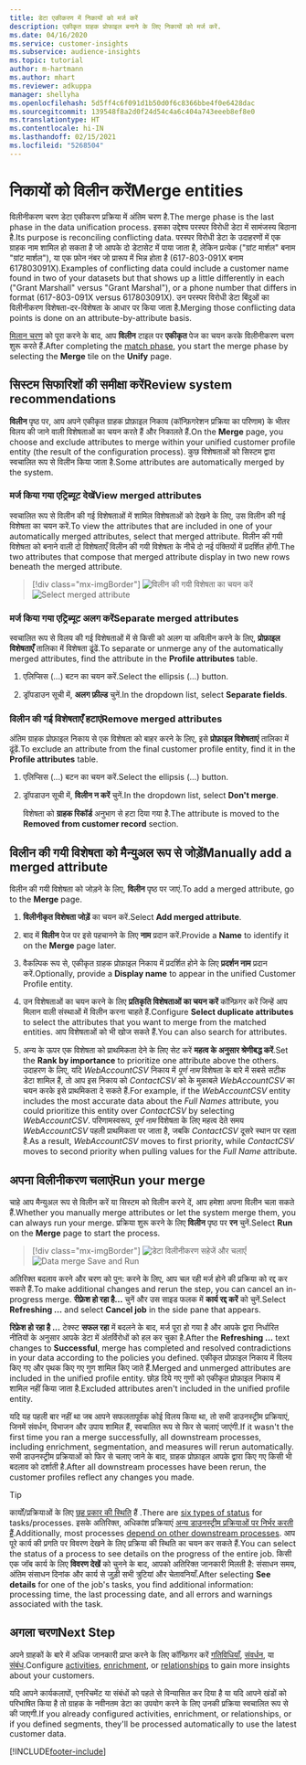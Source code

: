 ```yaml
---
title: डेटा एकीकरण में निकायों को मर्ज करें
description: एकीकृत ग्राहक प्रोफाइल बनाने के लिए निकायों को मर्ज करें.
ms.date: 04/16/2020
ms.service: customer-insights
ms.subservice: audience-insights
ms.topic: tutorial
author: m-hartmann
ms.author: mhart
ms.reviewer: adkuppa
manager: shellyha
ms.openlocfilehash: 5d5ff4c6f091d1b50d0f6c8366bbe4f0e6428dac
ms.sourcegitcommit: 139548f8a2d0f24d54c4a6c404a743eeeb8ef8e0
ms.translationtype: HT
ms.contentlocale: hi-IN
ms.lasthandoff: 02/15/2021
ms.locfileid: "5268504"
---
```

# <a name="merge-entities"></a><span data-ttu-id="9ce77-103">निकायों को विलीन करें</span><span class="sxs-lookup"><span data-stu-id="9ce77-103">Merge entities</span></span>

<span data-ttu-id="9ce77-104">विलीनीकरण चरण डेटा एकीकरण प्रक्रिया में अंतिम चरण है.</span><span class="sxs-lookup"><span data-stu-id="9ce77-104">The merge phase is the last phase in the data unification process.</span></span> <span data-ttu-id="9ce77-105">इसका उद्देश्य परस्पर विरोधी डेटा में सामंजस्य बिठाना है.</span><span class="sxs-lookup"><span data-stu-id="9ce77-105">Its purpose is reconciling conflicting data.</span></span> <span data-ttu-id="9ce77-106">परस्पर विरोधी डेटा के उदाहरणों में एक ग्राहक नाम शामिल हो सकता है जो आपके दो डेटासेट में पाया जाता है, लेकिन प्रत्येक ("ग्रांट मार्शल" बनाम "ग्रांट मार्शल"), या एक फ़ोन नंबर जो प्रारूप में भिन्न होता है (617-803-091X बनाम 617803091X).</span><span class="sxs-lookup"><span data-stu-id="9ce77-106">Examples of conflicting data could include a customer name found in two of your datasets but that shows up a little differently in each ("Grant Marshall" versus "Grant Marshal"), or a phone number that differs in format (617-803-091X versus 617803091X).</span></span> <span data-ttu-id="9ce77-107">उन परस्पर विरोधी डेटा बिंदुओं का विलीनीकरण विशेषता-दर-विशेषता के आधार पर किया जाता है.</span><span class="sxs-lookup"><span data-stu-id="9ce77-107">Merging those conflicting data points is done on an attribute-by-attribute basis.</span></span>

<span data-ttu-id="9ce77-108">[मिलान चरण](match-entities.md) को पूरा करने के बाद, आप **विलीन** टाइल पर **एकीकृत** पेज का चयन करके विलीनीकरण चरण शुरू करते हैं.</span><span class="sxs-lookup"><span data-stu-id="9ce77-108">After completing the [match phase](match-entities.md), you start the merge phase by selecting the **Merge** tile on the **Unify** page.</span></span>

## <a name="review-system-recommendations"></a><span data-ttu-id="9ce77-109">सिस्टम सिफारिशों की समीक्षा करें</span><span class="sxs-lookup"><span data-stu-id="9ce77-109">Review system recommendations</span></span>

<span data-ttu-id="9ce77-110">**विलीन** पृष्ठ पर, आप अपने एकीकृत ग्राहक प्रोफ़ाइल निकाय (कॉन्फ़िगरेशन प्रक्रिया का परिणाम) के भीतर विलय की जाने वाली विशेषताओं का चयन करते हैं और निकालते हैं.</span><span class="sxs-lookup"><span data-stu-id="9ce77-110">On the **Merge** page, you choose and exclude attributes to merge within your unified customer profile entity (the result of the configuration process).</span></span> <span data-ttu-id="9ce77-111">कुछ विशेषताओं को सिस्टम द्वारा स्वचालित रूप से विलीन किया जाता है.</span><span class="sxs-lookup"><span data-stu-id="9ce77-111">Some attributes are automatically merged by the system.</span></span>

### <a name="view-merged-attributes"></a><span data-ttu-id="9ce77-112">मर्ज किया गया एट्रिब्यूट देखें</span><span class="sxs-lookup"><span data-stu-id="9ce77-112">View merged attributes</span></span>

<span data-ttu-id="9ce77-113">स्वचालित रूप से विलीन की गई विशेषताओं में शामिल विशेषताओं को देखने के लिए, उस विलीन की गई विशेषता का चयन करें.</span><span class="sxs-lookup"><span data-stu-id="9ce77-113">To view the attributes that are included in one of your automatically merged attributes, select that merged attribute.</span></span> <span data-ttu-id="9ce77-114">विलीन की गयी विशेषता को बनाने वाली दो विशेषताएँ विलीन की गयी विशेषता के नीचे दो नई पंक्तियों में प्रदर्शित होंगी.</span><span class="sxs-lookup"><span data-stu-id="9ce77-114">The two attributes that compose that merged attribute display in two new rows beneath the merged attribute.</span></span>

> [!div class="mx-imgBorder"]
> <span data-ttu-id="9ce77-115">![विलीन की गयी विशेषता का चयन करें](media/configure-data-merge-profile-attributes.png "विलीन की गयी विशेषता का चयन करें")</span><span class="sxs-lookup"><span data-stu-id="9ce77-115">![Select merged attribute](media/configure-data-merge-profile-attributes.png "Select merged attribute")</span></span>

### <a name="separate-merged-attributes"></a><span data-ttu-id="9ce77-116">मर्ज किया गया एट्रिब्यूट अलग करें</span><span class="sxs-lookup"><span data-stu-id="9ce77-116">Separate merged attributes</span></span>

<span data-ttu-id="9ce77-117">स्वचालित रूप से विलय की गई विशेषताओं में से किसी को अलग या अविलीन करने के लिए, **प्रोफ़ाइल विशेषताएँ** तालिका में विशेषता ढूंढें.</span><span class="sxs-lookup"><span data-stu-id="9ce77-117">To separate or unmerge any of the automatically merged attributes, find the attribute in the **Profile attributes** table.</span></span>

1. <span data-ttu-id="9ce77-118">एलिप्सिस (...) बटन का चयन करें.</span><span class="sxs-lookup"><span data-stu-id="9ce77-118">Select the ellipsis (...) button.</span></span>
  
2. <span data-ttu-id="9ce77-119">ड्रॉपडाउन सूची में, **अलग फ़ील्ड** चुनें.</span><span class="sxs-lookup"><span data-stu-id="9ce77-119">In the dropdown list, select **Separate fields**.</span></span>

### <a name="remove-merged-attributes"></a><span data-ttu-id="9ce77-120">विलीन की गई विशेषताएँ हटाएं</span><span class="sxs-lookup"><span data-stu-id="9ce77-120">Remove merged attributes</span></span>

<span data-ttu-id="9ce77-121">अंतिम ग्राहक प्रोफ़ाइल निकाय से एक विशेषता को बाहर करने के लिए, इसे **प्रोफ़ाइल विशेषताएं** तालिका में ढूंढें.</span><span class="sxs-lookup"><span data-stu-id="9ce77-121">To exclude an attribute from the final customer profile entity, find it in the **Profile attributes** table.</span></span>

1. <span data-ttu-id="9ce77-122">एलिप्सिस (...) बटन का चयन करें.</span><span class="sxs-lookup"><span data-stu-id="9ce77-122">Select the ellipsis (...) button.</span></span>
  
2. <span data-ttu-id="9ce77-123">ड्रॉपडाउन सूची में, **विलीन न करें** चुनें.</span><span class="sxs-lookup"><span data-stu-id="9ce77-123">In the dropdown list, select **Don't merge**.</span></span>

   <span data-ttu-id="9ce77-124">विशेषता को **ग्राहक रिकॉर्ड** अनुभाग से हटा दिया गया है.</span><span class="sxs-lookup"><span data-stu-id="9ce77-124">The attribute is moved to the **Removed from customer record** section.</span></span>

## <a name="manually-add-a-merged-attribute"></a><span data-ttu-id="9ce77-125">विलीन की गयी विशेषता को मैन्युअल रूप से जोड़ें</span><span class="sxs-lookup"><span data-stu-id="9ce77-125">Manually add a merged attribute</span></span>

<span data-ttu-id="9ce77-126">विलीन की गयी विशेषता को जोड़ने के लिए, **विलीन** पृष्ठ पर जाएं.</span><span class="sxs-lookup"><span data-stu-id="9ce77-126">To add a merged attribute, go to the **Merge** page.</span></span>

1. <span data-ttu-id="9ce77-127">**विलीनीकृत विशेषता जोड़ें** का चयन करें.</span><span class="sxs-lookup"><span data-stu-id="9ce77-127">Select **Add merged attribute**.</span></span>

2. <span data-ttu-id="9ce77-128">बाद में **विलीन** पेज पर इसे पहचानने के लिए **नाम** प्रदान करें.</span><span class="sxs-lookup"><span data-stu-id="9ce77-128">Provide a **Name** to identify it on the **Merge** page later.</span></span>

3. <span data-ttu-id="9ce77-129">वैकल्पिक रूप से, एकीकृत ग्राहक प्रोफ़ाइल निकाय में प्रदर्शित होने के लिए **प्रदर्शन नाम** प्रदान करें.</span><span class="sxs-lookup"><span data-stu-id="9ce77-129">Optionally, provide a **Display name** to appear in the unified Customer Profile entity.</span></span>

4. <span data-ttu-id="9ce77-130">उन विशेषताओं का चयन करने के लिए **प्रतिकृति विशेषताओं का चयन करें** कॉन्फ़िगर करें जिन्हें आप मिलान वाली संस्थाओं में विलीन करना चाहते हैं.</span><span class="sxs-lookup"><span data-stu-id="9ce77-130">Configure **Select duplicate attributes** to select the attributes that you want to merge from the matched entities.</span></span> <span data-ttu-id="9ce77-131">आप विशेषताओं को भी खोज सकते हैं.</span><span class="sxs-lookup"><span data-stu-id="9ce77-131">You can also search for attributes.</span></span>

5. <span data-ttu-id="9ce77-132">अन्य के ऊपर एक विशेषता को प्राथमिकता देने के लिए सेट करें **महत्व के अनुसार श्रेणीबद्ध करें**.</span><span class="sxs-lookup"><span data-stu-id="9ce77-132">Set the **Rank by importance** to prioritize one attribute above the others.</span></span> <span data-ttu-id="9ce77-133">उदाहरण के लिए, यदि *WebAccountCSV* निकाय में *पूर्ण नाम* विशेषता के बारे में सबसे सटीक डेटा शामिल हैं, तो आप इस निकाय को *ContactCSV* को के मुकाबले *WebAccountCSV* का चयन करके इसे प्राथमिकता दे सकते हैं.</span><span class="sxs-lookup"><span data-stu-id="9ce77-133">For example, if the *WebAccountCSV* entity includes the most accurate data about the *Full Names* attribute, you could prioritize this entity over *ContactCSV* by selecting *WebAccountCSV*.</span></span> <span data-ttu-id="9ce77-134">परिणामस्वरूप, *पूर्ण नाम* विशेषता के लिए महत्व देते समय *WebAccountCSV* पहली प्राथमिकता पर जाता है, जबकि *ContactCSV* दूसरे स्थान पर रहता है.</span><span class="sxs-lookup"><span data-stu-id="9ce77-134">As a result, *WebAccountCSV* moves to first priority, while *ContactCSV* moves to second priority when pulling values for the *Full Name* attribute.</span></span>

## <a name="run-your-merge"></a><span data-ttu-id="9ce77-135">अपना विलीनीकरण चलाएं</span><span class="sxs-lookup"><span data-stu-id="9ce77-135">Run your merge</span></span>

<span data-ttu-id="9ce77-136">चाहे आप मैन्युअल रूप से विलीन करें या सिस्टम को विलीन करने दें, आप हमेशा अपना विलीन चला सकते हैं.</span><span class="sxs-lookup"><span data-stu-id="9ce77-136">Whether you manually merge attributes or let the system merge them, you can always run your merge.</span></span> <span data-ttu-id="9ce77-137">प्रक्रिया शुरू करने के लिए **विलीन** पृष्ठ पर **रन** चुनें.</span><span class="sxs-lookup"><span data-stu-id="9ce77-137">Select **Run** on the **Merge** page to start the process.</span></span>

> [!div class="mx-imgBorder"]
> <span data-ttu-id="9ce77-138">![डेटा विलीनीकरण सहेजें और चलाएँ](media/configure-data-merge-save-run.png "डेटा विलीनीकरण सहेजें और चलाएँ")</span><span class="sxs-lookup"><span data-stu-id="9ce77-138">![Data merge Save and Run](media/configure-data-merge-save-run.png "Data merge Save and Run")</span></span>

<span data-ttu-id="9ce77-139">अतिरिक्त बदलाव करने और चरण को पुन: करने के लिए, आप चल रही मर्ज होने की प्रक्रिया को रद्द कर सकते हैं.</span><span class="sxs-lookup"><span data-stu-id="9ce77-139">To make additional changes and rerun the step, you can cancel an in-progress merge.</span></span> <span data-ttu-id="9ce77-140">**रीफ़्रेश हो रहा है...** चुनें और उस साइड फलक में **कार्य रद्द करें** को चुनें.</span><span class="sxs-lookup"><span data-stu-id="9ce77-140">Select **Refreshing ...** and select **Cancel job**  in the side pane that appears.</span></span>

<span data-ttu-id="9ce77-141">**रिफ्रेश हो रहा है ...** टेक्स्ट **सफल रहा** में बदलने के बाद, मर्ज पूरा हो गया है और आपके द्वारा निर्धारित नीतियों के अनुसार आपके डेटा में अंतर्विरोधों को हल कर चुका है.</span><span class="sxs-lookup"><span data-stu-id="9ce77-141">After the **Refreshing ...** text changes to **Successful**, merge has completed and resolved contradictions in your data according to the policies you defined.</span></span> <span data-ttu-id="9ce77-142">एकीकृत प्रोफ़ाइल निकाय में विलय किए गए और पृथक किए गए गुण शामिल किए जाते हैं.</span><span class="sxs-lookup"><span data-stu-id="9ce77-142">Merged and unmerged attributes are included in the unified profile entity.</span></span> <span data-ttu-id="9ce77-143">छोड़ दिये गए गुणों को एकीकृत प्रोफ़ाइल निकाय में शामिल नहीं किया जाता है.</span><span class="sxs-lookup"><span data-stu-id="9ce77-143">Excluded attributes aren't included in the unified profile entity.</span></span>

<span data-ttu-id="9ce77-144">यदि यह पहली बार नहीं था जब आपने सफलतापूर्वक कोई विलय किया था, तो सभी डाउनस्ट्रीम प्रक्रियाएं, जिनमें संवर्धन, विभाजन और उपाय शामिल हैं, स्वचालित रूप से फिर से चलाएं जाएंगी.</span><span class="sxs-lookup"><span data-stu-id="9ce77-144">If it wasn't the first time you ran a merge successfully, all downstream processes, including enrichment, segmentation, and measures will rerun automatically.</span></span> <span data-ttu-id="9ce77-145">सभी डाउनस्ट्रीम प्रक्रियाओं को फिर से चलाए जाने के बाद, ग्राहक प्रोफ़ाइल आपके द्वारा किए गए किसी भी बदलाव को दर्शाती है.</span><span class="sxs-lookup"><span data-stu-id="9ce77-145">After all downstream processes have been rerun, the customer profiles reflect any changes you made.</span></span>

> [!TIP]
> <span data-ttu-id="9ce77-146">कार्यों/प्रक्रियाओं के लिए [छह प्रकार की स्थिति](system.md#status-types) हैं .</span><span class="sxs-lookup"><span data-stu-id="9ce77-146">There are [six types of status](system.md#status-types) for tasks/processes.</span></span> <span data-ttu-id="9ce77-147">इसके अतिरिक्त, अधिकांश प्रक्रियाएं [अन्य डाउनस्ट्रीम प्रक्रियाओं पर निर्भर करती हैं](system.md#refresh-policies).</span><span class="sxs-lookup"><span data-stu-id="9ce77-147">Additionally, most processes [depend on other downstream processes](system.md#refresh-policies).</span></span> <span data-ttu-id="9ce77-148">आप पूरे कार्य की प्रगति पर विवरण देखने के लिए प्रक्रिया की स्थिति का चयन कर सकते हैं.</span><span class="sxs-lookup"><span data-stu-id="9ce77-148">You can select the status of a process to see details on the progress of the entire job.</span></span> <span data-ttu-id="9ce77-149">किसी एक जॉब कार्य के लिए **विवरण देखें** को चुनने के बाद, आपको अतिरिक्त जानकारी मिलती है: संसाधन समय, अंतिम संसाधन दिनांक और कार्य से जुड़ी सभी त्रुटियां और चेतावनियाँ.</span><span class="sxs-lookup"><span data-stu-id="9ce77-149">After selecting **See details** for one of the job's tasks, you find additional information: processing time, the last processing date, and all errors and warnings associated with the task.</span></span>

## <a name="next-step"></a><span data-ttu-id="9ce77-150">अगला चरण</span><span class="sxs-lookup"><span data-stu-id="9ce77-150">Next Step</span></span>

<span data-ttu-id="9ce77-151">अपने ग्राहकों के बारे में अधिक जानकारी प्राप्त करने के लिए कॉन्फ़िगर करें [गतिविधियाँ](activities.md), [संवर्धन](enrichment-microsoft-graph.md), या [संबंध](relationships.md).</span><span class="sxs-lookup"><span data-stu-id="9ce77-151">Configure [activities](activities.md), [enrichment](enrichment-microsoft-graph.md), or [relationships](relationships.md) to gain more insights about your customers.</span></span>

<span data-ttu-id="9ce77-152">यदि आपने कार्यकलापों, एनरिचमेंट या संबंधों को पहले से विन्यासित कर दिया है या यदि आपने खंडों को परिभाषित किया है तो ग्राहक के नवीनतम डेटा का उपयोग करने के लिए उनकी प्रक्रिया स्वचालित रूप से की जाएगी.</span><span class="sxs-lookup"><span data-stu-id="9ce77-152">If you already configured activities, enrichment, or relationships, or if you defined segments, they'll be processed automatically to use the latest customer data.</span></span>




[!INCLUDE[footer-include](../includes/footer-banner.md)]